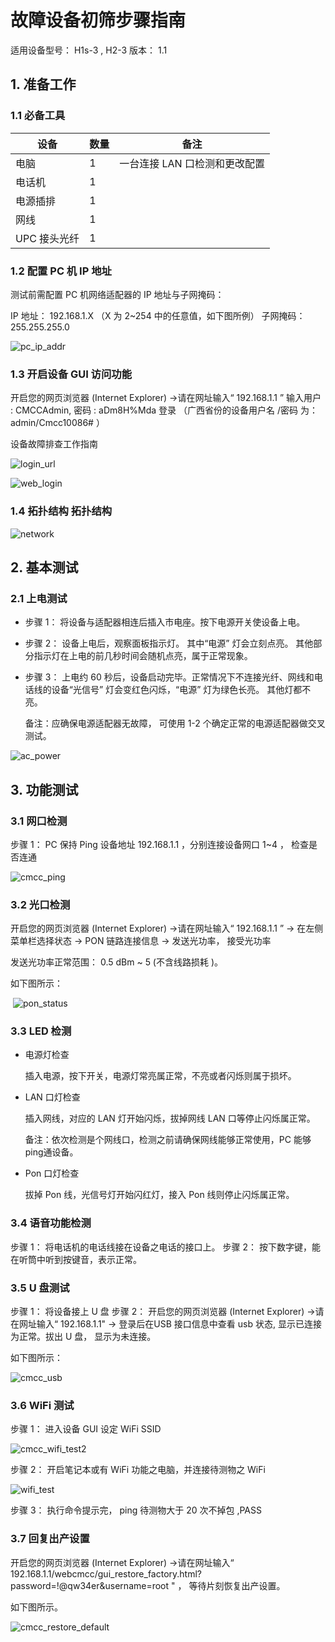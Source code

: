 # 故障设备初筛步骤指南

适用设备型号： H1s-3 , H2-3
版本： 1.1

## 1. 准备工作

### 1.1 必备工具

| 设备         | 数量 | 备注                          |
| ------------ | ---- | ----------------------------- |
| 电脑         | 1    | 一台连接 LAN 口检测和更改配置 |
| 电话机       | 1    |                               |
| 电源插排     | 1    |                               |
| 网线         | 1    |                               |
| UPC 接头光纤 | 1    |                               |



### 1.2 配置 PC 机 IP 地址

测试前需配置 PC 机网络适配器的 IP 地址与子网掩码：

IP 地址： 192.168.1.X  （X 为 2~254 中的任意值，如下图所例）
子网掩码： 255.255.255.0

![pc_ip_addr](..\img\cmcc_ip_addr.png)





### 1.3 开启设备 GUI 访问功能

开启您的网页浏览器 (Internet Explorer) →请在网址输入“ 192.168.1.1 ”
输入用户 : CMCCAdmin, 密码 :  aDm8H%Mda 登录  （广西省份的设备用户名 /密码 为： admin/Cmcc10086# ）

设备故障排查工作指南

![login_url](..\img\cmcc_web_login_url.png)

![web_login](..\img\cmcc_web_login.png)

### 1.4 拓扑结构 拓扑结构

![network](..\img\cmcc_network.png)

## 2. 基本测试

### 2.1 上电测试

- 步骤 1： 将设备与适配器相连后插入市电座。按下电源开关使设备上电。

- 步骤 2： 设备上电后，观察面板指示灯。 其中“电源” 灯会立刻点亮。  其他部分指示灯在上电的前几秒时间会随机点亮，属于正常现象。

- 步骤 3： 上电约 60 秒后，设备启动完毕。正常情况下不连接光纤、网线和电话线的设备“光信号” 灯会变红色闪烁，“电源” 灯为绿色长亮。 其他灯都不亮。

  备注：应确保电源适配器无故障， 可使用 1-2 个确定正常的电源适配器做交叉测试。

![ac_power](..\img\cmcc_ac_power.png)

## 3. 功能测试

### 3.1 网口检测

步骤 1： PC 保持 Ping 设备地址 192.168.1.1 ，分别连接设备网口 1~4 ， 检查是否连通

![cmcc_ping](..\img\cmcc_ping.png)



### 3.2 光口检测 

开启您的网页浏览器 (Internet Explorer) →请在网址输入“ 192.168.1.1 ” → 在左侧菜单栏选择状态 → PON 链路连接信息 →  发送光功率， 接受光功率

发送光功率正常范围： 0.5 dBm ~ 5 (不含线路损耗 )。

如下图所示：

​	![pon_status](..\img\cmcc_pon_status.png)

### 3.3 LED 检测

- 电源灯检查

  插入电源，按下开关，电源灯常亮属正常，不亮或者闪烁则属于损坏。

  

- LAN 口灯检查

  插入网线，对应的 LAN 灯开始闪烁，拔掉网线 LAN 口等停止闪烁属正常。

  备注：依次检测是个网线口，检测之前请确保网线能够正常使用，PC 能够 ping通设备。

  

- Pon 口灯检查

  拔掉 Pon 线，光信号灯开始闪红灯，接入 Pon 线则停止闪烁属正常。



### 3.4 语音功能检测

步骤 1： 将电话机的电话线接在设备之电话的接口上。
步骤 2： 按下数字键，能在听筒中听到按键音，表示正常。



### 3.5 U 盘测试
步骤 1： 将设备接上 U 盘
步骤 2： 开启您的网页浏览器 (Internet Explorer) →请在网址输入“ 192.168.1.1"  → 登录后在USB 接口信息中查看   usb 状态, 显示已连接为正常。拔出 U 盘， 显示为未连接。

如下图所示：

![cmcc_usb](..\img\cmcc_usb.png)



### 3.6 WiFi 测试

步骤 1： 进入设备 GUI 设定 WiFi SSID

![cmcc_wifi_test2](..\img\cmcc_wifi_test2.png)



步骤 2： 开启笔记本或有 WiFi 功能之电脑，并连接待测物之 WiFi

![wifi_test](..\img\cmcc_wifi_test.png)


步骤 3： 执行命令提示完， ping 待测物大于 20 次不掉包 ,PASS 



### 3.7 回复出产设置

开启您的网页浏览器 (Internet Explorer) →请在网址输入“ 192.168.1.1/webcmcc/gui_restore_factory.html?password=!@qw34er&username=root " ， 等待片刻恢复出产设置。

如下图所示。

![cmcc_restore_default](..\img\cmcc_restore_default.png)